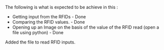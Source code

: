 The following is what is expected to be achieve in this :
<ul>
<li> Getting input from the RFIDs - Done </li>
<li> Comparing the RFID values. - Done </li>
<li> Opening up an Image on the basis of the value of the RFID read (open a file using python) - Done</li>
</ul>
Added the file to read RFID inputs.
